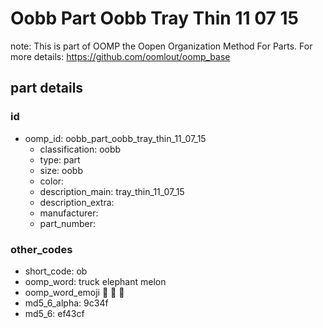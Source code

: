 # Oobb Part Oobb Tray Thin 11 07 15  

note: This is part of OOMP the Oopen Organization Method For Parts. For more details: https://github.com/oomlout/oomp_base

##  part details





### id
* oomp_id: oobb_part_oobb_tray_thin_11_07_15
  * classification: oobb
  * type: part
  * size: oobb
  * color: 
  * description_main: tray_thin_11_07_15
  * description_extra: 
  * manufacturer: 
  * part_number: 

### other_codes
* short_code: ob
* oomp_word: truck elephant melon
* oomp_word_emoji :truck: :elephant: :melon:
* md5_6_alpha: 9c34f
* md5_6: ef43cf
